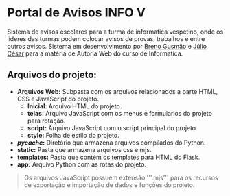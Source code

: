 # Portal de Avisos INFO V
Sistema de avisos escolares para a turma de informatica vespetino, onde os lideres das turmas podem colocar avisos de provas, trabalhos e entre outros avisos. 
Sistema em desenvolvimento por [Breno Gusmão](https://github.com/BrennoGithub) e [Júlio César](https://github.com/JCOAlves) para a matéria de Autoria Web do curso de Informatica.

## Arquivos do projeto:
- **Arquivos Web:** Subpasta com os arquivos relacionados a parte HTML, CSS e JavaScript do projeto.
  - **Inicial:** Arquivo HTML do projeto.
  - **telas:** Arquivo JavaScript com os menus e formularios do projeto para rotação.
  - **script:** Arquivo JavaScript com o script principal do projeto.
  - **style:** Folha de estilo do projeto.
- **_pycache_:** Diretório que armazena arquivos compilados do Python.
- **static:** Pasta que armazena arquivos css e mjs.
- **templates:** Pasta que contém os templates para HTML do Flask.
- **app:** Arquivo Python com as rotas do projeto.

> Os arquivos JavaScript possuem extensão '''.mjs''' para os recursos de exportação e importação de dados e funções do projeto.
